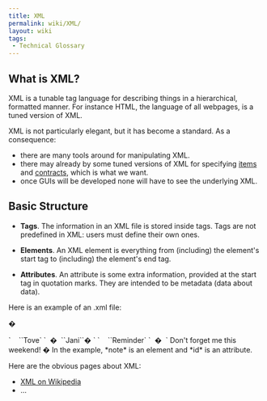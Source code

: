 ```yaml
---
title: XML
permalink: wiki/XML/
layout: wiki
tags:
 - Technical Glossary
---
```


What is XML?
------------

XML is a tunable tag language for describing things in a hierarchical,
formatted manner. For instance HTML, the language of all webpages, is a
tuned version of XML.

XML is not particularly elegant, but it has become a standard. As a
consequence:

-   there are many tools around for manipulating XML.
-   there may already by some tuned versions of XML for specifying
    [items](/wiki/Items_Specification "wikilink") and
    [contracts](/wiki/Contracts_Specification "wikilink"), which is what
    we want.
-   once GUIs will be developed none will have to see the
    underlying XML.

Basic Structure
---------------

-   **Tags**. The information in an XML file is stored inside tags. Tags
    are not predefined in XML: users must define their own ones.

<!-- -->

-   **Elements**. An XML element is everything from (including) the
    element's start tag to (including) the element's end tag.

<!-- -->

-   **Attributes**. An attribute is some extra information, provided at
    the start tag in quotation marks. They are intended to be metadata
    (data about data).

Here is an example of an .xml file:

<?xml version="1.0" encoding="ISO-8859-1"?>
�

<note id=“1245”>
`    `<to>`Tove`</to>  
`  �  `<from>`Jani`</from>`� `  
`    `<heading>`Reminder`</heading>  
`  �  `

<body>
Don't forget me this weekend!

</body>
�

</note>
In the example, *note* is an element and *id* is an attribute.

Here are the obvious pages about XML:

-   [XML on Wikipedia](http://en.wikipedia.org/wiki/XML "wikilink")
-   ...

